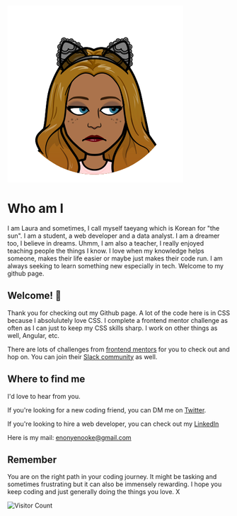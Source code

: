 ![Welcome](me.png)

# Who am I

I am Laura and sometimes, I call myself taeyang which is Korean for "the sun". I am a student, a web developer and a data analyst. I am a dreamer too, I believe in dreams. Uhmm, I am also a teacher, I really enjoyed teaching people the things I know. I love when my knowledge helps someone, makes their life easier or maybe just makes their code run. I am always seeking to learn something new especially in tech. Welcome to my github page.

## Welcome! 👋

Thank you for checking out my Github page. A lot of the code here is in CSS because I absolulutely love CSS. I complete a frontend mentor challenge as often as I can just to keep my CSS skills sharp. I work on other things as well, Angular, etc. 

There are lots of challenges from [frontend mentors](https://www.frontendmentor.io) for you to check out and hop on. You can join their [Slack community](https://www.frontendmentor.io/slack) as well.


## Where to find me

I'd love to hear from you. 

If you're looking for a new coding friend, you can DM me on [Twitter](https://www.twitter.com/_laurae).

If you're looking to hire a web developer, you can check out my [LinkedIn](https://www.linkedin.com/in/nyenooke-eno)

Here is my mail: enonyenooke@gmail.com

## Remember

You are on the right path in your coding journey. It might be tasking and sometimes frustrating but it can also be immensely rewarding. I hope you keep coding and just generally doing the things you love. X

![Visitor Count](https://profile-counter.glitch.me/nyeno/count.svg)

